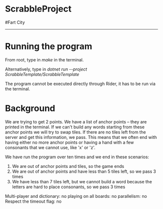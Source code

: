 # ScrabbleProject
#Fart City

----
# Running the program
From root, type in *make* in the terminal.

Alternatively, type in *dotnet run --project ScrabbleTemplate/ScrabbleTemplate*

The program cannot be executed directly through Rider, it has to be run via the terminal.

# Background
We are trying to get 2 points.
We have a list of anchor points – they are printed in the terminal. 
If we can't build any words starting from these anchor points we will try to swap tiles.
If there are no tiles left from the server and get this information, we pass. This means that we often end with having either no more anchor points 
or having a hand with a few consonants that we cannot use, like 'x' or 'z'.

We have run the program over ten times and we end in these scenarios:
1. We are out of anchor points and tiles, so the game ends
2. We are out of anchor points and have less than 5 tiles left, so we pass 3 times
3. We have less than 7 tiles left, but we cannot build a word because the letters are hard to place consonants, so we pass 3 times
  
  
Multi-player and dictionary: no
playing on all boards: no
parallelism: no
Respect the timeout flag: no
